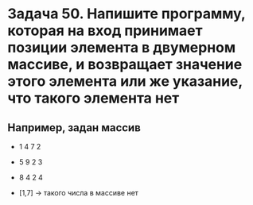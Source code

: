 # Задача 50. Напишите программу, которая на вход принимает позиции элемента в двумерном массиве, и возвращает значение этого элемента или же указание, что такого элемента нет

## Например, задан массив

* 1 4 7 2

* 5 9 2 3

* 8 4 2 4

* [1,7] -> такого числа в массиве нет
